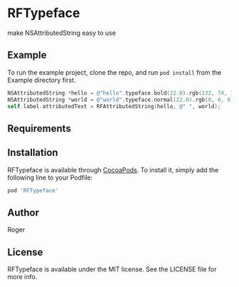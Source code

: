 # RFTypeface

make NSAttributedString easy to use



## Example

To run the example project, clone the repo, and run `pod install` from the Example directory first.

```objectivec
NSAttributedString *hello = @"hello".typeface.bold(22.0).rgb(232, 74, 1).build;
NSAttributedString *world = @"world".typeface.normal(22.0).rgb(0, 0, 0).build;
self.label.attributedText = RFAttributedString(hello, @" ", world);
```

## Requirements

## Installation

RFTypeface is available through [CocoaPods](http://cocoapods.org). To install
it, simply add the following line to your Podfile:

```ruby
pod 'RFTypeface'
```

## Author

Roger

## License

RFTypeface is available under the MIT license. See the LICENSE file for more info.
